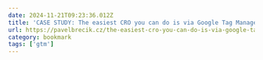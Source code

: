 ```yaml
---
date: 2024-11-21T09:23:36.012Z
title: 'CASE STUDY: The easiest CRO you can do is via Google Tag Manager'
url: https://pavelbrecik.cz/the-easiest-cro-you-can-do-is-via-google-tag-manager.html
category: bookmark
tags: ['gtm']
---
```

